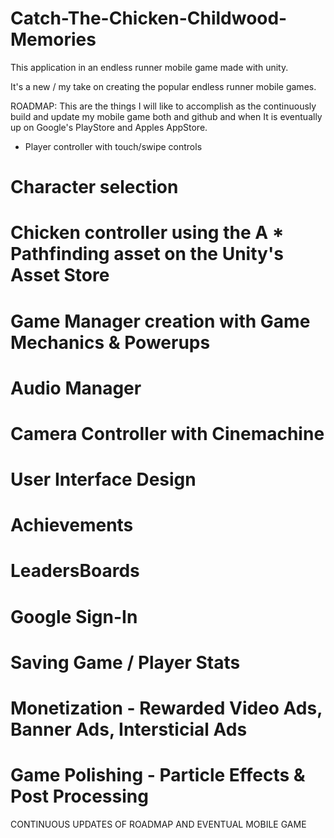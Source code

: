 # Catch-The-Chicken-Childwood-Memories
This application in an endless runner mobile game made with unity. 

It's a new / my take on creating the popular endless runner mobile games.

ROADMAP:
This are the things I will like to accomplish as the continuously build and update my mobile game both and github and when It is eventually up on Google's PlayStore and Apples AppStore.

* Player controller with touch/swipe controls

# Character selection

# Chicken controller using the A * Pathfinding asset on the Unity's Asset Store

# Game Manager creation with Game Mechanics & Powerups

# Audio Manager

# Camera Controller with Cinemachine

# User Interface Design

# Achievements

# LeadersBoards

# Google Sign-In

# Saving Game / Player Stats

# Monetization - Rewarded Video Ads, Banner Ads, Intersticial Ads

# Game Polishing - Particle Effects & Post Processing

CONTINUOUS UPDATES OF ROADMAP AND EVENTUAL MOBILE GAME
